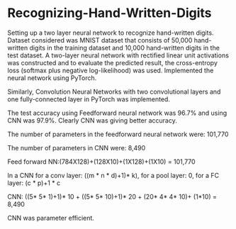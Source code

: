 # Recognizing-Hand-Written-Digits
Setting up a two layer neural network to recognize hand-written digits. Dataset considered was MNIST dataset that consists of 50,000 hand-written digits in the training dataset and 10,000 hand-written digits in the test dataset. A two-layer neural network with rectified linear unit activations was constructed and to evaluate the predicted result, the cross-entropy loss (softmax plus negative log-likelihood) was used. Implemented the neural network using PyTorch.

Similarly, Convolution Neural Networks with two convolutional layers and one fully-connected layer in PyTorch was implemented.

The test accuracy using Feedforward neural network was 96.7% and using CNN was 97.9%. Clearly CNN was giving better accuracy. 

The number of parameters in the feedforward neural network were: 101,770

The number of parameters in CNN were: 8,490

Feed forward NN:(784X128)+(128X10)+(1X128)+(1X10) = 101,770

In a CNN for a conv layer: ((m * n * d)+1)* k), for a pool layer: 0, for a FC layer: (c * p)+1 * c

CNN: ((5* 5* 1)+1)* 10 + ((5* 5* 10)+1)* 20 + (20* 4* 4* 10)+ (1*10) = 8,490

CNN was parameter efficient. 

